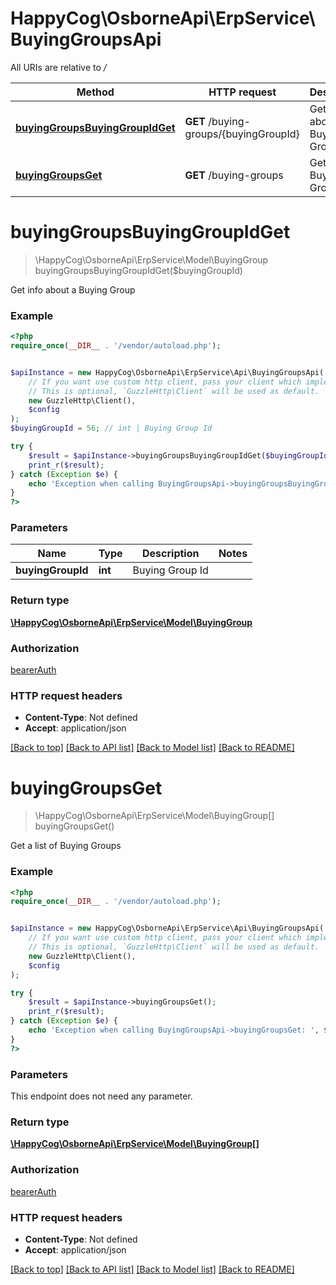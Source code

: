# HappyCog\OsborneApi\ErpService\BuyingGroupsApi

All URIs are relative to */*

Method | HTTP request | Description
------------- | ------------- | -------------
[**buyingGroupsBuyingGroupIdGet**](BuyingGroupsApi.md#buyingGroupsBuyingGroupIdGet) | **GET** /buying-groups/{buyingGroupId} | Get info about a Buying Group
[**buyingGroupsGet**](BuyingGroupsApi.md#buyingGroupsGet) | **GET** /buying-groups | Get a list of Buying Groups


# **buyingGroupsBuyingGroupIdGet**
> \HappyCog\OsborneApi\ErpService\Model\BuyingGroup buyingGroupsBuyingGroupIdGet($buyingGroupId)

Get info about a Buying Group

### Example
```php
<?php
require_once(__DIR__ . '/vendor/autoload.php');


$apiInstance = new HappyCog\OsborneApi\ErpService\Api\BuyingGroupsApi(
    // If you want use custom http client, pass your client which implements `GuzzleHttp\ClientInterface`.
    // This is optional, `GuzzleHttp\Client` will be used as default.
    new GuzzleHttp\Client(),
    $config
);
$buyingGroupId = 56; // int | Buying Group Id

try {
    $result = $apiInstance->buyingGroupsBuyingGroupIdGet($buyingGroupId);
    print_r($result);
} catch (Exception $e) {
    echo 'Exception when calling BuyingGroupsApi->buyingGroupsBuyingGroupIdGet: ', $e->getMessage(), PHP_EOL;
}
?>
```

### Parameters

Name | Type | Description  | Notes
------------- | ------------- | ------------- | -------------
 **buyingGroupId** | **int**| Buying Group Id |

### Return type

[**\HappyCog\OsborneApi\ErpService\Model\BuyingGroup**](../Model/BuyingGroup.md)

### Authorization

[bearerAuth](../../README.md#bearerAuth)

### HTTP request headers

 - **Content-Type**: Not defined
 - **Accept**: application/json

[[Back to top]](#) [[Back to API list]](../../README.md#documentation-for-api-endpoints) [[Back to Model list]](../../README.md#documentation-for-models) [[Back to README]](../../README.md)

# **buyingGroupsGet**
> \HappyCog\OsborneApi\ErpService\Model\BuyingGroup[] buyingGroupsGet()

Get a list of Buying Groups

### Example
```php
<?php
require_once(__DIR__ . '/vendor/autoload.php');


$apiInstance = new HappyCog\OsborneApi\ErpService\Api\BuyingGroupsApi(
    // If you want use custom http client, pass your client which implements `GuzzleHttp\ClientInterface`.
    // This is optional, `GuzzleHttp\Client` will be used as default.
    new GuzzleHttp\Client(),
    $config
);

try {
    $result = $apiInstance->buyingGroupsGet();
    print_r($result);
} catch (Exception $e) {
    echo 'Exception when calling BuyingGroupsApi->buyingGroupsGet: ', $e->getMessage(), PHP_EOL;
}
?>
```

### Parameters
This endpoint does not need any parameter.

### Return type

[**\HappyCog\OsborneApi\ErpService\Model\BuyingGroup[]**](../Model/BuyingGroup.md)

### Authorization

[bearerAuth](../../README.md#bearerAuth)

### HTTP request headers

 - **Content-Type**: Not defined
 - **Accept**: application/json

[[Back to top]](#) [[Back to API list]](../../README.md#documentation-for-api-endpoints) [[Back to Model list]](../../README.md#documentation-for-models) [[Back to README]](../../README.md)

